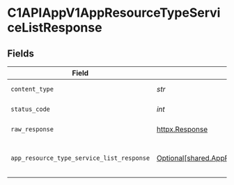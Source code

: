 # C1APIAppV1AppResourceTypeServiceListResponse


## Fields

| Field                                                                                                            | Type                                                                                                             | Required                                                                                                         | Description                                                                                                      |
| ---------------------------------------------------------------------------------------------------------------- | ---------------------------------------------------------------------------------------------------------------- | ---------------------------------------------------------------------------------------------------------------- | ---------------------------------------------------------------------------------------------------------------- |
| `content_type`                                                                                                   | *str*                                                                                                            | :heavy_check_mark:                                                                                               | HTTP response content type for this operation                                                                    |
| `status_code`                                                                                                    | *int*                                                                                                            | :heavy_check_mark:                                                                                               | HTTP response status code for this operation                                                                     |
| `raw_response`                                                                                                   | [httpx.Response](https://www.python-httpx.org/api/#response)                                                     | :heavy_check_mark:                                                                                               | Raw HTTP response; suitable for custom response parsing                                                          |
| `app_resource_type_service_list_response`                                                                        | [Optional[shared.AppResourceTypeServiceListResponse]](../../models/shared/appresourcetypeservicelistresponse.md) | :heavy_minus_sign:                                                                                               | The AppResourceTypeServiceListResponse message contains a list of results and a nextPageToken if applicable.     |